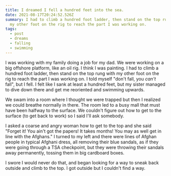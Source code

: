 ```yaml
---
title: I dreamed I fell a hundred feet into the sea.
date: 2021-08-17T20:24:52.526Z
summary: I had to climb a hundred foot ladder, then stand on the top rung with
  my other foot on the rig to reach the part I was working on.
tags:
  - post
  - dreams
  - falling
  - swimming
---
```

I was working with my family doing a job for my dad. We were working on a big offshore platform, like an oil rig. I think I was painting. I had to climb a hundred foot ladder, then stand on the top rung with my other foot on the rig to reach the part I was working on. I told myself "don't fall, you *can't* fall", but I fell. I felt like I sank at least a hundred feet, but my sister managed to dive down there and get me reoriented and swimming upwards. 

We swam into a room where I thought we were trapped but then I realized we could breathe normally in there. The room led to a busy mall that must have been halfway to the surface. We couldn't figure out how to get to the surface (to get back to work) so I said I'll ask somebody.

I asked a coarse and angry woman how to get to the top and she said "Forget it! You ain't got the papers! It takes months! You may as well get in line with the Afghans." I turned to my left and there were lines of Afghan people in typical Afghani dress, all removing their blue sandals, as if they were going through a TSA checkpoint, but they were throwing their sandals away permanently, tossing them in big cardboard boxes.

I swore I would never do that, and began looking for a way to sneak back outside and climb to the top. I got outside but I couldn't find a way.
